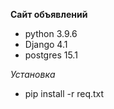 **Сайт объявлений**


- python 3.9.6
- Django 4.1
- postgres 15.1

*Установка*

- pip install -r req.txt